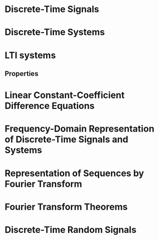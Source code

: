 # Discrete-Time Signals

# Discrete-Time Systems

# LTI systems
## Properties

# Linear Constant-Coefficient Difference Equations

# Frequency-Domain Representation of Discrete-Time Signals and Systems


# Representation of Sequences by Fourier Transform

# Fourier Transform Theorems

# Discrete-Time Random Signals